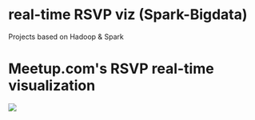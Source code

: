# real-time RSVP viz (Spark-Bigdata)
Projects based on Hadoop &amp; Spark

# Meetup.com's RSVP real-time visualization

![](https://github.com/tharun-reddy/big-data-projects/blob/master/meetup_rsvp_viz/media/record.gif)
